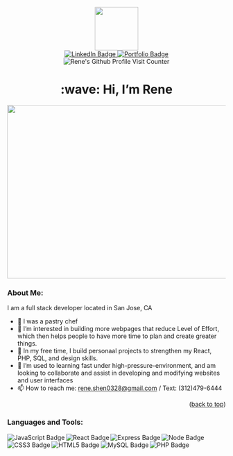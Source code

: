 <a name="readme-top"></a>
<!-- Free GIF from Giphy -->
<div id="header" align="center">
  <img src="https://media.giphy.com/media/iDvCzaRjNV61J5jtc0/giphy.gif" width="100" />
</div>

<!-- Create social badges -->
<div id="badges" align="center">
  <a href="https://www.linkedin.com/in/rene-shen-365b51145/">
    <img src="https://img.shields.io/badge/LinkedIn-blue?style=for-the-badge&logo=linkedin&logoColor=white" alt="LinkedIn Badge"/>
  </a>
  <a href="https://github.com/ReneShen/portfolio.git">
    <img src="https://img.shields.io/badge/portfolio-red?style=for-the-badge&logo=github&logoColor=white" alt="Portfolio Badge"/>
  </a>
</div>

<!-- Github visits -->
<div id="Visit Counter" align="center">
  <img src="https://komarev.com/ghpvc/?username=ReneShen&style=flat-square&color=blue" alt="Rene's Github Profile Visit Counter"/>
</div>

<div align="center">
  <h1>:wave: Hi, I’m Rene</h1>
</div>

<!-- Free GIF from Giphy -->
<div id="header" align="center">
  <img src="https://media.giphy.com/media/L1R1tvI9svkIWwpVYr/giphy.gif" width="700" height="400" />
</div>

<!-- About Me -->
### About Me:
I am a full stack developer located in San Jose, CA

- 🍰 I was a pastry chef
- 👀 I’m interested in building more webpages that reduce Level of Effort, which then helps people to have more time to plan and create greater things.
- 🌱 In my free time, I build personaal projects to strengthen my React, PHP, SQL, and design skills.
- 💞️ I’m used to learning fast under high-pressure-environment, and am looking to collaborate and assist in developing and modifying websites and user interfaces
- 📫 How to reach me: rene.shen0328@gmail.com / Text: (312)479-6444

<p align="right">(<a href="#readme-top">back to top</a>)</p>

<!-- Languages and Tools -->
### Languages and Tools:
<div>
  <img align="left" alt="JavaScript Badge" src="https://img.shields.io/badge/javascript-%23323330.svg?style=for-the-badge&logo=javascript&logoColor=%23F7DF1E"/> 
  <img align="left" alt="React Badge" src="https://img.shields.io/badge/react-%2320232a.svg?style=for-the-badge&logo=react&color=444&logoColor=%2361DAFB"/>
  <img align="left" alt="Express Badge" src="https://img.shields.io/badge/express.js-%23404d59.svg?style=for-the-badge&color=444&logo=express&logoColor=white"/>
  <img align="left" alt="Node Badge" src="https://img.shields.io/badge/node.js-6DA55F?style=for-the-badge&logo=node.js&color=444&logoColor=%2361DAFB"/>
  <img align="left" alt="CSS3 Badge" src="https://img.shields.io/badge/css3-wordmark.svg?style=for-the-badge&logo=css3&color=444" />
  <img align="left" alt="HTML5 Badge" src="https://img.shields.io/badge/html5-original.svg?style=for-the-badge&logo=html5&color=444&logoColor=%2361DAFB" />
  <img align="left" alt="MySQL Badge" src="https://img.shields.io/badge/mysql-wordmark.svg?style=for-the-badge&logo=MySQL&color=444&logoColor=white"/>
  <img align="left" alt="PHP Badge" src="https://img.shields.io/badge/php-original.svg?style=for-the-badge&logo=PHP&color=444"/>
</div>  

<!---
ReneShen/ReneShen is a ✨ special ✨ repository because its `README.md` (this file) appears on your GitHub profile.
You can click the Preview link to take a look at your changes.
--->
